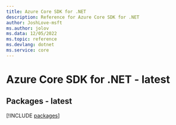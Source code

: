 ```yaml
---
title: Azure Core SDK for .NET
description: Reference for Azure Core SDK for .NET
author: JoshLove-msft
ms.author: jolov
ms.data: 12/05/2022
ms.topic: reference
ms.devlang: dotnet
ms.service: core
---
```

# Azure Core SDK for .NET - latest
## Packages - latest
[!INCLUDE [packages](core-index.md)]